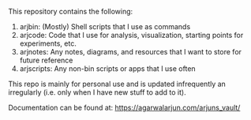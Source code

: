 This repository contains the following:
1) arjbin: (Mostly) Shell scripts that I use as commands
2) arjcode: Code that I use for analysis, visualization, starting points for experiments, etc.
3) arjnotes: Any notes, diagrams, and resources that I want to store for future reference
4) arjscripts: Any non-bin scripts or apps that I use often

This repo is mainly for personal use and is updated infrequently an irregularly (i.e. only when I have new stuff to add to it).

Documentation can be found at: https://agarwalarjun.com/arjuns_vault/

